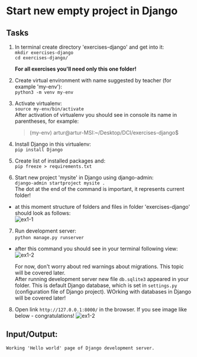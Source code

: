 # Start new empty project in Django 

## Tasks
1. In terminal create directory 'exercises-django' and get into it:  
```mkdir exercises-django```  
```cd exercises-django/```  

   **For all exercises you'll need only this one folder!**

2. Create virtual environment with name suggested by teacher (for example 'my-env'):  
```python3 -m venv my-env```  

3. Activate virtualenv:  
```source my-env/bin/activate```   
After activation of virtualenv you should see in console its name in parentheses, for example: 
   >(my-env) artur@artur-MSI:~/Desktop/DCI/exercises-django$

4. Install Django in this virtualenv:  
```pip install Django```

5. Create list of installed packages and:    
```pip freeze > requirements.txt```  

6. Start new project 'mysite' in Django using django-admin:   
```django-admin startproject mysite .```  
The dot at the end of the command is important, it represents current folder!  

- at this moment structure of folders and files in folder 'exercises-django' should look as follows:  
![ex1-1](../../../django-framework-exercises/screenshots/ex1-1.png)


7. Run development server:  
```python manage.py runserver```  

- after this command you should see in your terminal following view:  
![ex1-2](../../../django-framework-exercises/screenshots/ex1-2.png)  

  For now, don't worry about red warnings about migrations. This topic will be covered later.  
  After running development server new file ```db.sqlite3``` appeared in your folder. This is default Django database, which is set in ```settings.py``` (configuration file of Django project). WOrking with databases in Django will be covered later!

8. Open link ```http://127.0.0.1:8000/``` in the browser. If you see image like below - congratulations! 
![ex1-2](../../../django-framework-exercises/screenshots/ex1-3.png)  

## Input/Output:
```
Working 'Hello world' page of Django development server.
```